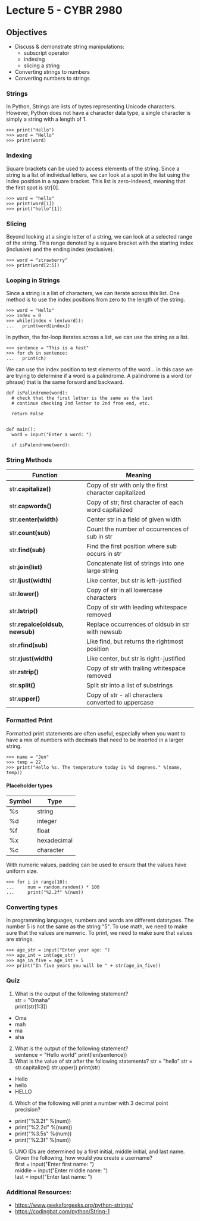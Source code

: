 # Lecture 5 - CYBR 2980
## Objectives
- Discuss & demonstrate string manipulations:
  - subscript operator
  - indexing
  - slicing a string
- Converting strings to numbers
- Converting numbers to strings

### Strings
In Python, Strings are lists of bytes representing Unicode characters. However, Python does not have a character data type, a single character is simply a string with a length of 1.
```
>>> print("Hello")
>>> word = "Hello"
>>> print(word)
```
### Indexing
Square brackets can be used to access elements of the string. Since a string is a list of individual letters, we can look at a spot in the list using the index position in a square bracket. This list is zero-indexed, meaning that the first spot is str[0].
```
>>> word = "hello"
>>> print(word[1])
>>> print("hello"[1])
```
### Slicing
Beyond looking at a single letter of a string, we can look at a selected range of the string. This range denoted by a square bracket with the starting index (inclusive) and the ending index (exclusive).
```
>>> word = "strawberry"
>>> print(word[2:5])
```
### Looping in Strings
Since a string is a list of characters, we can iterate across this list. One method is to use the index positions from zero to the length of the string.  
```
>>> word = "Hello"
>>> index = 0
>>> while(index < len(word)):
...   print(word[index])
```
In python, the for-loop iterates across a list, we can use the string as a list.
```
>>> sentence = "This is a test"
>>> for ch in sentence:
...   print(ch)
```
We can use the index position to test elements of the word... in this case we are trying to determine if a word is a palindrome. A palindrome is a word (or phrase) that is the same forward and backward.
```
def isPalindrome(word):
  # check that the first letter is the same as the last
  # continue checking 2nd letter to 2nd from end, etc.

  return False


def main():
  word = input("Enter a word: ")

  if isPalendrome(word):

```

### String Methods

| Function |	Meaning |
| --- | --- |
| str.**capitalize()** | Copy of str with only the first character capitalized |
| str.**capwords()** | Copy of str; first character of each word capitalized |
| str.**center(width)** | Center str in a field of given width |
| str.**count(sub)** | Count the number of occurrences of sub in str |
| str.**find(sub)** | Find the first position where sub occurs in str |
| str.**join(list)** | Concatenate list of strings into one large string |
| str.**ljust(width)** |Like center, but str is left-justified |
| str.**lower()** | Copy of str in all lowercase characters |
| str.**lstrip()** | Copy of str with leading whitespace removed |
| str.**repalce(oldsub, newsub)** | Replace occurrences of oldsub in str with newsub |
| str.**rfind(sub)** | Like find, but returns the rightmost position |
| str.**rjust(width)** | Like center, but str is right-justified |
| str.**rstrip()** | Copy of str with trailing whitespace removed |
| str.**split()** | Split str into a list of substrings |
| str.**upper()** | Copy of str - all characters converted to uppercase |


### Formatted Print
Formatted print statements are often useful, especially when you want to have a mix of numbers with decimals that need to be inserted in a larger string.

```
>>> name = "Jen"
>>> temp = 22
>>> print("Hello %s. The temperature today is %d degrees." %(name, temp))
```
#### Placeholder types
| Symbol | Type |
| --- | --- |
| %s | string |
| %d | integer |
| %f | float |
| %x | hexadecimal |
| %c | character |

With numeric values, padding can be used to ensure that the values have uniform size.
```
>>> for i in range(10):
...     num = random.random() * 100
...     print("%2.2f" %(num))
```

### Converting types
In programming languages, numbers and words are different datatypes. The number 5 is not the same as the string "5". To use math, we need to make sure that the values are numeric. To print, we need to make sure that values are strings.
```
>>> age_str = input("Enter your age: ")
>>> age_int = int(age_str)
>>> age_in_five = age_int + 5
>>> print("In five years you will be " + str(age_in_five))
```
### Quiz
1. What is the output of the following statement?  
  str = "Omaha"  
  print(str[1:3])
  - Oma
  - mah
  - ma
  - aha
2. What is the output of the following statement?  
  sentence = "Hello world"
  print(len(sentence))
3. What is the value of str after the following statements?
  str = "hello"
  str = str.capitalize()
  str.upper()
  print(str)
  - Hello
  - hello
  - HELLO
4. Which of the following will print a number with 3 decimal point precision?
  - print("%3.2f" %(num))
  - print("%2.2d" %(num))
  - print("%3.5s" %(num))
  - print("%2.3f" %(num))
5. UNO IDs are determined by a first initial, middle initial, and last name. Given the following, how would you create a username?   
first = input("Enter first name: ")  
middle = input("Enter middle name: ")  
last = input("Enter last name: ")  

### Additional Resources:
- https://www.geeksforgeeks.org/python-strings/
- https://codingbat.com/python/String-1

